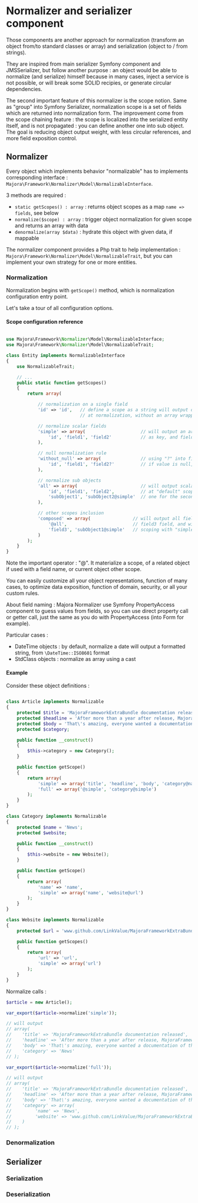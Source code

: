 # Normalizer and serializer component

Those components are another approach for normalization (transform an object from/to standard classes or array) and serialization (object to / from strings).

They are inspired from main serializer Symfony component and JMSSerializer, but follow another purpose : an object would be able to normalize (and serialize) himself because in many cases, inject a service is not possible, or will break some SOLID recipies, or generate circular dependencies.

The second important feature of this normalizer is the scope notion. Same as "group" into Symfony Serializer, normalization scope is a set of fields which are returned into normalization form. The improvement come from the scope chaining feature : the scope is localized into the serialized entity itself, and is not propagated : you can define another one into sub object.
The goal is reducing object output weight, with less circular references, and more field exposition control.

## Normalizer

Every object which implements behavior "normalizable" has to implements corresponding interface : `Majora\Framework\Normalizer\Model\NormalizableInterface`.

3 methods are required :

 - `static getScopes() : array` : returns object scopes as a map `name => fields`, see below
 - `normalize($scope) : array` : trigger object normalization for given scope and returns an array with data
 - `denormalize(array $data)` : hydrate this object with given data, if mappable

The normalizer component provides a Php trait to help implementation : `Majora\Framework\Normalizer\Model\NormalizableTrait`, but you can implement your own strategy for one or more entities.

### Normalization

Normalization begins with `getScope()` method, which is normalization configuration entry point.

Let's take a tour of all configuration options.

#### Scope configuration reference
```php

use Majora\Framework\Normalizer\Model\NormalizableInterface;
use Majora\Framework\Normalizer\Model\NormalizableTrait;

class Entity implements NormalizableInterface
{
    use NormalizableTrait;

    // ...
    public static function getScopes()
    {
        return array(

            // normalization on a single field
            'id' => 'id',   // define a scope as a string will output only this field
                            // at normalization, without an array wrapper

            // normalize scalar fields
            'simple' => array(                     // will output an array with those fields
                'id', 'field1', 'field2'           // as key, and fields values as values
            ),

            // null normalization rule
            'without_null' => array(               // using "?" into field name will mark it as optionnal
                'id', 'field1', 'field2?'          // if value is null, field will not be displayed at all
            ),

            // normalize sub objects
            'all' => array(                        // will output scalars as usual, and sub objects
                'id', 'field1', 'field2',          // at "default" scope for the first, and at "simple"
                'subObject1', 'subObject2@simple'  // one for the second
            ),

            // other scopes inclusion
            'composed' => array(                // will output all fields defined in "all" scope, plus
                '@all',                         // field3 field, and will override subObject1
                'field3', 'subObject1@simple'   // scoping with "simple" scope instead of default one
            )
        );
    }
}
```

Note the important operator : "@". It materialize a scope, of a related object if used with a field name, or current object other scope.

You can easily customize all your object representations, function of many cases, to optimize data exposition, function of domain, security, or all your custom rules.

About field naming : Majora Normalizer use Symfony PropertyAccess component to guess values from fields, so you can use direct property call or getter call, just the same as you do with PropertyAccess (into Form for example).

Particular cases :

 - DateTime objects : by default, normalize a date will output a formatted string, from `\DateTime::ISO8601` format
 - StdClass objects : normalize as array using a cast

#### Example
Consider these object definitions :
```php

class Article implements Normalizable
{
    protected $title = 'MajoraFrameworkExtraBundle documentation released';
    protected $headline = 'After more than a year after release, MajoraFramework got a proper documentation !';
    protected $body = 'That\'s amazing, everyone wanted a documentation of this tools package, and now this is done. All the team worked very hard to reach this goal, and i would personally thanks my mom who learned me to always push myself off limits !';
    protected $category;

    public function __construct()
    {
        $this->category = new Category();
    }

    public function getScope()
    {
        return array(
            'simple' => array('title', 'headline', 'body', 'category@name'),
            'full' => array('@simple', 'category@simple')
        );
    }
}

class Category implements Normalizable
{
    protected $name = 'News';
    protected $website;

    public function __construct()
    {
        $this->website = new Website();
    }

    public function getScope()
    {
        return array(
            'name' => 'name',
            'simple' => array('name', 'website@url')
        );
    }
}

class Website implements Normalizable
{
    protected $url = 'www.github.com/LinkValue/MajoraFrameworkExtraBundle';

    public function getScopes()
    {
        return array(
            'url' => 'url',
            'simple' => array('url')
        );
    }
}
```

Normalize calls :
```php
$article = new Article();

var_export($article->normalize('simple'));

// will output
// array(
//    'title' => 'MajoraFrameworkExtraBundle documentation released',
//    'headline' => 'After more than a year after release, MajoraFramework got a proper documentation !',
//    'body' => 'That\'s amazing, everyone wanted a documentation of this tools package, and now this is done. All the team worked very hard to reach this goal, and i would personally thanks my mom who learned me to always push myself off limits !',
//    'category' => 'News'
// );

var_export($article->normalize('full'));

// will output
// array(
//    'title' => 'MajoraFrameworkExtraBundle documentation released',
//    'headline' => 'After more than a year after release, MajoraFramework got a proper documentation !',
//    'body' => 'That\'s amazing, everyone wanted a documentation of this tools package, and now this is done. All the team worked very hard to reach this goal, and i would personally thanks my mom who learned me to always push myself off limits !',
//    'category' => array(
//         'name' => 'News',
//         'website' => 'www.github.com/LinkValue/MajoraFrameworkExtraBundle'
//    )
// );
```

### Denormalization

## Serializer

### Serialization

### Deserialization

